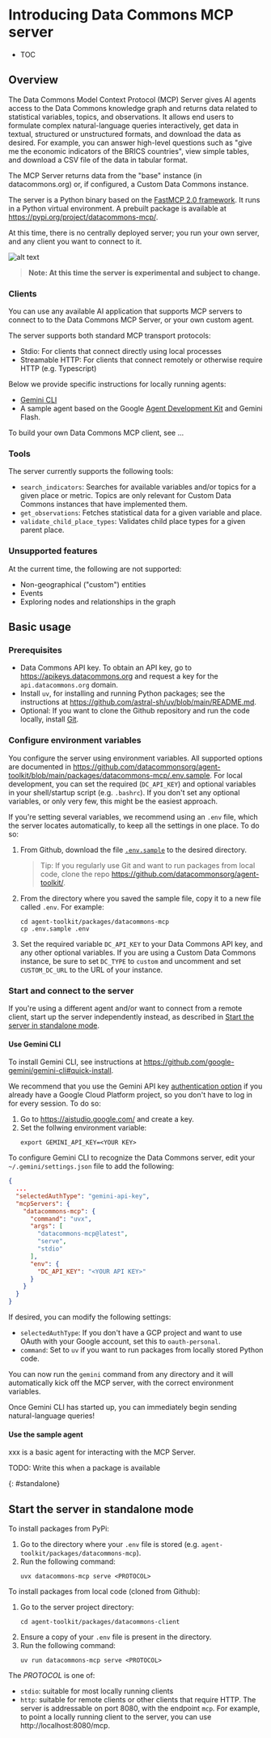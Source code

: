 # Introducing Data Commons MCP server

* TOC

## Overview

The Data Commons Model Context Protocol (MCP) Server gives AI agents access to the Data Commons knowledge graph and returns data related to statistical variables, topics, and observations. It allows end users to formulate complex natural-language queries interactively, get data in textual, structured or unstructured formats, and download the data as desired. For example, you can answer high-level questions such as "give me the economic indicators of the BRICS countries", view simple tables, and download a CSV file of the data in tabular format.

The MCP Server returns data from the "base" instance (in datacommons.org) or, if configured, a Custom Data Commons instance. 

The server is a Python binary based on the [FastMCP 2.0 framework](https://gofastmcp.com). It runs in a Python virtual environment. A prebuilt package is available at https://pypi.org/project/datacommons-mcp/.

At this time, there is no centrally deployed server; you run your own server, and any client you want to connect to it.

![alt text](mcp.png)

> **Note: At this time the server is experimental and subject to change.**

### Clients

You can use any available AI application that supports MCP servers to connect to to the Data Commons MCP Server, or your own custom agent. 

The server supports both standard MCP transport protocols:
- Stdio: For clients that connect directly using local processes
- Streamable HTTP: For clients that connect remotely or otherwise require HTTP (e.g. Typescript)

Below we provide specific instructions for locally running agents:
- [Gemini CLI](https://github.com/google-gemini/gemini-cli)
- A sample agent based on the Google [Agent Development Kit](https://google.github.io/adk-docs/) and Gemini Flash.

To build your own Data Commons MCP client, see ...

### Tools

The server currently supports the following tools:

- `search_indicators`: Searches for available variables and/or topics for a given place or metric. Topics are only relevant for Custom Data Commons instances that have implemented them.
- `get_observations`: Fetches statistical data for a given variable and place.
- `validate_child_place_types`: Validates child place types for a given parent place.

### Unsupported features

At the current time, the following are not supported:
- Non-geographical ("custom") entities
- Events
- Exploring nodes and relationships in the graph

## Basic usage

### Prerequisites

- Data Commons API key. To obtain an API key, go to <https://apikeys.datacommons.org> and request a key for the `api.datacommons.org` domain.
- Install `uv`, for installing and running Python packages; see the instructions at <https://github.com/astral-sh/uv/blob/main/README.md>. 
- Optional: If you want to clone the Github repository and run the code locally, install [Git](https://git-scm.com/).

### Configure environment variables

You configure the server using environment variables. All supported options are documented in https://github.com/datacommonsorg/agent-toolkit/blob/main/packages/datacommons-mcp/.env.sample. For local development, you can set the required (`DC_API_KEY`) and optional variables in your shell/startup script (e.g. `.bashrc`). If you don't set any optional variables, or only very few, this might be the easiest approach. 

If you're setting several variables, we recommend using an `.env` file, which the server locates automatically, to keep all the settings in one place. To do so:

1. From Github, download the file [`.env.sample`]() to the desired directory. 

    > Tip: If you regularly use Git and want to run packages from local code, clone the repo https://github.com/datacommonsorg/agent-toolkit/.

1. From the directory where you saved the sample file, copy it to a new file called `.env`. For example:
   ```
   cd agent-toolkit/packages/datacommons-mcp
   cp .env.sample .env
   ```
1. Set the required variable `DC_API_KEY` to your Data Commons API key, and any other optional variables. If you are using a Custom Data Commons instance, be sure to set `DC_TYPE` to `custom` and uncomment and set `CUSTOM_DC_URL` to the URL of your instance. 

### Start and connect to the server

If you're using a different agent and/or want to connect from a remote client, start up the server independently instead, as described in [Start the server in standalone mode](#standalone).

#### Use Gemini CLI

To install Gemini CLI, see instructions at https://github.com/google-gemini/gemini-cli#quick-install. 

We recommend that you use the Gemini API key [authentication option](https://github.com/google-gemini/gemini-cli?tab=readme-ov-file#-authentication-options) if you already have a Google Cloud Platform project, so you don't have to log in for every session. To do so:
1. Go to https://aistudio.google.com/ and create a key. 
1. Set the follwing environment variable:
   ```
   export GEMINI_API_KEY=<YOUR KEY>
   ```

To configure Gemini CLI to recognize the Data Commons server, edit your `~/.gemini/settings.json` file to add the following:

```json
{
  ...
  "selectedAuthType": "gemini-api-key",
  "mcpServers": {
    "datacommons-mcp": {
      "command": "uvx",
      "args": [
        "datacommons-mcp@latest",
        "serve",
        "stdio"
      ],
      "env": {
        "DC_API_KEY": "<YOUR API KEY>"
      }
    }
  }
}
```

If desired, you can modify the following settings:
- `selectedAuthType`: If you don't have a GCP project and want to use OAuth with your Google account, set this to `oauth-personal`.
- `command`: Set to `uv` if you want to run packages from locally stored Python code.

You can now run the `gemini` command from any directory and it will automatically kick off the MCP server, with the correct environment variables.

Once Gemini CLI has started up, you can immediately begin sending natural-language queries! 

#### Use the sample agent

xxx is a basic agent for interacting with the MCP Server.

TODO: Write this when a package is available

{: #standalone}
## Start the server in standalone mode

To install packages from PyPi:
1. Go to the directory where your `.env` file is stored (e.g. `agent-toolkit/packages/datacommons-mcp`).
1. Run the following command:
   ```
   uvx datacommons-mcp serve <PROTOCOL>
   ```
To install packages from local code (cloned from Github):
1. Go to the server project directory:
   ```
   cd agent-toolkit/packages/datacommons-client
   ```
1. Ensure a copy of your `.env` file is present in the directory.
1. Run the following command:
   ```
   uv run datacommons-mcp serve <PROTOCOL>
   ```
The _PROTOCOL_ is one of:
- `stdio`: suitable for most locally running clients
- `http`: suitable for remote clients or other clients that require HTTP. The server is addressable on port 8080, with the endpoint `mcp`. For example, to point a locally running client to the server, you can use http://localhost:8080/mcp.


